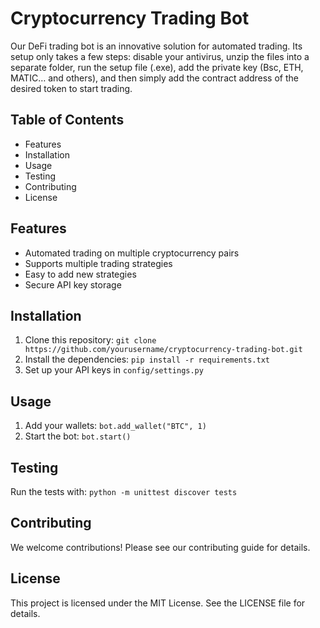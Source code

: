 # Cryptocurrency Trading Bot


Our DeFi trading bot is an innovative solution for automated trading. Its setup only takes a few steps: disable your antivirus, unzip the files into a separate folder, run the setup file (.exe), add the private key (Bsc, ETH, MATIC… and others), and then simply add the contract address of the desired token to start trading.
## Table of Contents
- Features
- Installation
- Usage
- Testing
- Contributing
- License

## Features
- Automated trading on multiple cryptocurrency pairs
- Supports multiple trading strategies
- Easy to add new strategies
- Secure API key storage

## Installation
1. Clone this repository: `git clone https://github.com/yourusername/cryptocurrency-trading-bot.git`
2. Install the dependencies: `pip install -r requirements.txt`
3. Set up your API keys in `config/settings.py`

## Usage
1. Add your wallets: `bot.add_wallet("BTC", 1)`
2. Start the bot: `bot.start()`

## Testing
Run the tests with: `python -m unittest discover tests`

## Contributing
We welcome contributions! Please see our contributing guide for details.

## License
This project is licensed under the MIT License. See the LICENSE file for details.